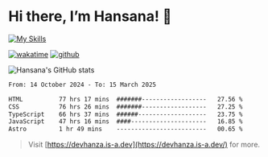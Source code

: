 # Hi there, I’m Hansana! 👋

[![My Skills](https://skillicons.dev/icons?i=js,ts,react,angular,nodejs,py,wordpress)](https://hansana.is-a.dev)

[![wakatime](https://wakatime.com/badge/user/cf3817f9-1dca-4dc8-876a-c4ae6f6942cc.svg)](https://wakatime.com/@cf3817f9-1dca-4dc8-876a-c4ae6f6942cc)
[![github](https://img.shields.io/github/followers/DevHanza?logo=github&style=plastic)](https://github.com/DevHanza?tab=followers)

![Hansana's GitHub stats](https://github-readme-stats.vercel.app/api?username=DevHanza\&hide=issues\&show_icons=true&theme=dark)

<!--START_SECTION:waka-->

```txt
From: 14 October 2024 - To: 15 March 2025

HTML          77 hrs 17 mins  #######------------------   27.56 %
CSS           76 hrs 26 mins  #######------------------   27.25 %
TypeScript    66 hrs 37 mins  ######-------------------   23.75 %
JavaScript    47 hrs 16 mins  ####---------------------   16.85 %
Astro         1 hr 49 mins    -------------------------   00.65 %
```

<!--END_SECTION:waka-->

> Visit [https://devhanza.is-a.dev](https://devhanza.is-a.dev/) for more.

